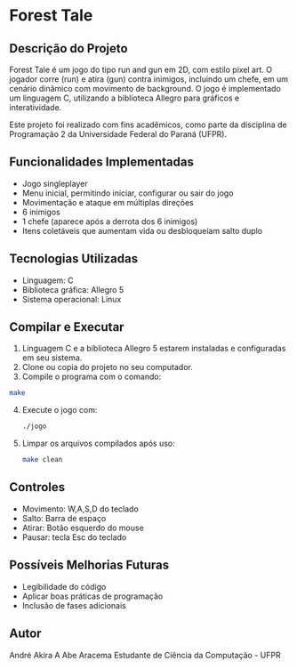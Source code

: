 # Forest Tale
## Descrição do Projeto
Forest Tale é um jogo do tipo run and gun em 2D, com estilo pixel art. O jogador corre (run) e atira (gun) contra inimigos, incluindo um chefe, em um cenário dinâmico com movimento de background. O jogo é implementado um linguagem C, utilizando a biblioteca Allegro para gráficos e interatividade.

Este projeto foi realizado com fins acadêmicos, como parte da disciplina de Programação 2 da Universidade Federal do Paraná (UFPR).

## Funcionalidades Implementadas
- Jogo singleplayer
- Menu inicial, permitindo iniciar, configurar ou sair do jogo
- Movimentação e ataque em múltiplas direções
- 6 inimigos
- 1 chefe (aparece após a derrota dos 6 inimigos)
- Itens coletáveis que aumentam vida ou desbloqueiam salto duplo

## Tecnologias Utilizadas
- Linguagem: C
- Biblioteca gráfica: Allegro 5
- Sistema operacional: Linux

## Compilar e Executar
1. Linguagem C e a biblioteca Allegro 5 estarem instaladas e configuradas em seu sistema.
2. Clone ou copia do projeto no seu computador.
3. Compile o programa com o comando:
  ```bash
  make
  ```
4. Execute o jogo com:
   ```bash
   ./jogo
   ```
5. Limpar os arquivos compilados após uso:
   ```bash
   make clean
   ```
## Controles
- Movimento: W,A,S,D do teclado
- Salto: Barra de espaço
- Atirar: Botão esquerdo do mouse
- Pausar: tecla Esc do teclado

## Possíveis Melhorias Futuras
- Legibilidade do código
- Aplicar boas práticas de programação
- Inclusão de fases adicionais

## Autor
André Akira A Abe Aracema
Estudante de Ciência da Computação - UFPR
